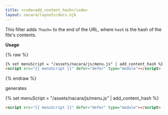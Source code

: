 ```yaml
---
title: <code>add_content_hash</code>
layout: nacara/layouts/docs.njk
---
```


This filter adds `?hash=` to the end of the URL, where `hash` is the hash of the file's contents.

**Usage**

{% raw %}

```html
{% set menuScript = "/assets/nacara/js/menu.js" | add_content_hash %}
<script src="{{ menuScript }}" defer="defer" type="module"></script>
```

{% endraw %}

generates

{% set menuScript = "/assets/nacara/js/menu.js" | add_content_hash %}

```html
<script src="{{ menuScript }}" defer="defer" type="module"></script>
```

